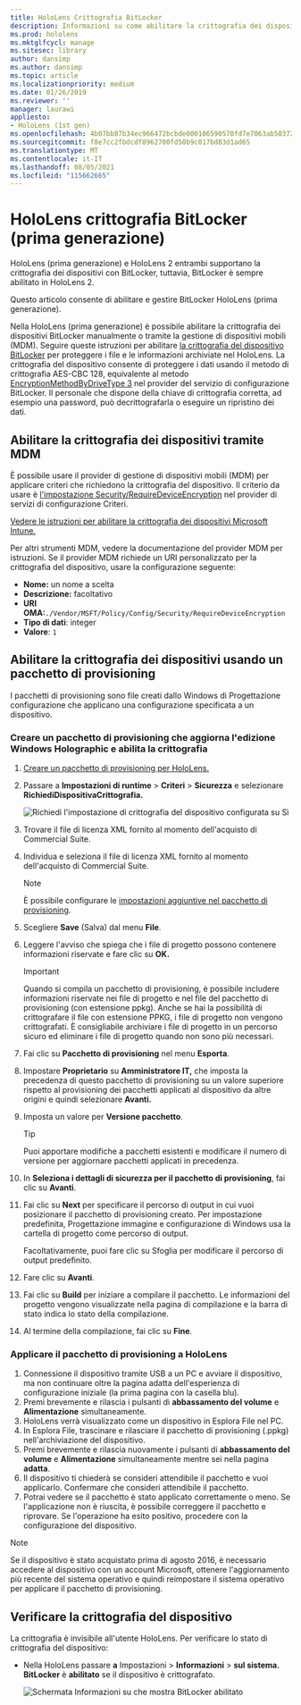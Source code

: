 ```yaml
---
title: HoloLens Crittografia BitLocker
description: Informazioni su come abilitare la crittografia dei dispositivi BitLocker per proteggere i file archiviati HoloLens dispositivi di realtà mista.
ms.prod: hololens
ms.mktglfcycl: manage
ms.sitesec: library
author: dansimp
ms.author: dansimp
ms.topic: article
ms.localizationpriority: medium
ms.date: 01/26/2019
ms.reviewer: ''
manager: laurawi
appliesto:
- HoloLens (1st gen)
ms.openlocfilehash: 4b07bb87b34ec966472bcbde000106590570fd7e7063ab503724884fa266bb34
ms.sourcegitcommit: f8e7cc2fbdcdf8962700fd50b9c017bd83d1ad65
ms.translationtype: MT
ms.contentlocale: it-IT
ms.lasthandoff: 08/05/2021
ms.locfileid: "115662665"
---
```

# <a name="hololens-1st-gen-bitlocker-encryption"></a>HoloLens crittografia BitLocker (prima generazione)

HoloLens (prima generazione) e HoloLens 2 entrambi supportano la crittografia dei dispositivi con BitLocker, tuttavia, BitLocker è sempre abilitato in HoloLens 2.

Questo articolo consente di abilitare e gestire BitLocker HoloLens (prima generazione).

Nella HoloLens (prima generazione) è possibile abilitare la crittografia dei dispositivi BitLocker manualmente o tramite la gestione di dispositivi mobili (MDM). Seguire queste istruzioni per abilitare [la crittografia del dispositivo BitLocker](/windows/security/information-protection/bitlocker/bitlocker-device-encryption-overview-windows-10#bitlocker-device-encryption) per proteggere i file e le informazioni archiviate nel HoloLens. La crittografia del dispositivo consente di proteggere i dati usando il metodo di crittografia AES-CBC 128, equivalente al metodo [EncryptionMethodByDriveType 3](/windows/client-management/mdm/bitlocker-csp#encryptionmethodbydrivetype) nel provider del servizio di configurazione BitLocker. Il personale che dispone della chiave di crittografia corretta, ad esempio una password, può decrittografarla o eseguire un ripristino dei dati.

## <a name="enable-device-encryption-using-mdm"></a>Abilitare la crittografia dei dispositivi tramite MDM

È possibile usare il provider di gestione di dispositivi mobili (MDM) per applicare criteri che richiedono la crittografia del dispositivo. Il criterio da usare è [l'impostazione Security/RequireDeviceEncryption](/windows/client-management/mdm/policy-csp-security#security-requiredeviceencryption) nel provider di servizi di configurazione Criteri.

[Vedere le istruzioni per abilitare la crittografia dei dispositivi Microsoft Intune.](/intune/compliance-policy-create-windows#windows-holographic-for-business)

Per altri strumenti MDM, vedere la documentazione del provider MDM per istruzioni. Se il provider MDM richiede un URI personalizzato per la crittografia del dispositivo, usare la configurazione seguente:

- **Nome:** un nome a scelta
- **Descrizione:** facoltativo
- **URI OMA:**`./Vendor/MSFT/Policy/Config/Security/RequireDeviceEncryption`
- **Tipo di dati**: integer
- **Valore**: `1`

## <a name="enable-device-encryption-using-a-provisioning-package"></a>Abilitare la crittografia dei dispositivi usando un pacchetto di provisioning

I pacchetti di provisioning sono file creati dallo Windows di Progettazione configurazione che applicano una configurazione specificata a un dispositivo. 

### <a name="create-a-provisioning-package-that-upgrades-the-windows-holographic-edition-and-enables-encryption"></a>Creare un pacchetto di provisioning che aggiorna l'edizione Windows Holographic e abilita la crittografia

1. [Creare un pacchetto di provisioning per HoloLens.](hololens-provisioning.md)
1. Passare a **Impostazioni di runtime**  >  **Criteri**  >  **Sicurezza** e selezionare **RichiediDispositivaCrittografia.**

    ![Richiedi l'impostazione di crittografia del dispositivo configurata su Sì](images/device-encryption.png)

1. Trovare il file di licenza XML fornito al momento dell'acquisto di Commercial Suite.

1. Individua e seleziona il file di licenza XML fornito al momento dell'acquisto di Commercial Suite.
    > [!NOTE]
    > È possibile configurare le [impostazioni aggiuntive nel pacchetto di provisioning](hololens-provisioning.md).

1. Scegliere **Save** (Salva) dal menu **File**. 

1. Leggere l'avviso che spiega che i file di progetto possono contenere informazioni riservate e fare clic su **OK.**

    > [!IMPORTANT]
    > Quando si compila un pacchetto di provisioning, è possibile includere informazioni riservate nei file di progetto e nel file del pacchetto di provisioning (con estensione ppkg). Anche se hai la possibilità di crittografare il file con estensione PPKG, i file di progetto non vengono crittografati. È consigliabile archiviare i file di progetto in un percorso sicuro ed eliminare i file di progetto quando non sono più necessari.

1. Fai clic su **Pacchetto di provisioning** nel menu **Esporta**.
1. Impostare **Proprietario** su **Amministratore IT,** che imposta la precedenza di questo pacchetto di provisioning su un valore superiore rispetto al provisioning dei pacchetti applicati al dispositivo da altre origini e quindi selezionare **Avanti.**
1. Imposta un valore per **Versione pacchetto**.

    > [!TIP]
    > Puoi apportare modifiche a pacchetti esistenti e modificare il numero di versione per aggiornare pacchetti applicati in precedenza.

1. In **Seleziona i dettagli di sicurezza per il pacchetto di provisioning**, fai clic su **Avanti**.
1. Fai clic su **Next** per specificare il percorso di output in cui vuoi posizionare il pacchetto di provisioning creato. Per impostazione predefinita, Progettazione immagine e configurazione di Windows usa la cartella di progetto come percorso di output.

    Facoltativamente, puoi fare clic su Sfoglia per modificare il percorso di output predefinito.

1. Fare clic su **Avanti**.
1. Fai clic su **Build** per iniziare a compilare il pacchetto. Le informazioni del progetto vengono visualizzate nella pagina di compilazione e la barra di stato indica lo stato della compilazione.
1. Al termine della compilazione, fai clic su **Fine**.

### <a name="apply-the-provisioning-package-to-hololens"></a>Applicare il pacchetto di provisioning a HoloLens

1. Connessione il dispositivo tramite USB a un PC e avviare il  dispositivo, ma non continuare oltre la pagina adatta dell'esperienza di configurazione iniziale (la prima pagina con la casella blu).
1. Premi brevemente e rilascia i pulsanti di **abbassamento del volume** e **Alimentazione** simultaneamente.
1. HoloLens verrà visualizzato come un dispositivo in Esplora File nel PC.
1. In Esplora File, trascinare e rilasciare il pacchetto di provisioning (.ppkg) nell'archiviazione del dispositivo.
1. Premi brevemente e rilascia nuovamente i pulsanti di **abbassamento del volume** e **Alimentazione** simultaneamente mentre sei nella pagina **adatta**.
1. Il dispositivo ti chiederà se consideri attendibile il pacchetto e vuoi applicarlo. Confermare che consideri attendibile il pacchetto.
1. Potrai vedere se il pacchetto è stato applicato correttamente o meno. Se l'applicazione non è riuscita, è possibile correggere il pacchetto e riprovare. Se l'operazione ha esito positivo, procedere con la configurazione del dispositivo.

> [!NOTE]
> Se il dispositivo è stato acquistato prima di agosto 2016, è necessario accedere al dispositivo con un account Microsoft, ottenere l'aggiornamento più recente del sistema operativo e quindi reimpostare il sistema operativo per applicare il pacchetto di provisioning.

## <a name="verify-device-encryption"></a>Verificare la crittografia del dispositivo

La crittografia è invisibile all'utente HoloLens. Per verificare lo stato di crittografia del dispositivo:

- Nella HoloLens passare **a** Impostazioni  >  **Informazioni**  >  **sul sistema.** **BitLocker** è **abilitato** se il dispositivo è crittografato. 

    ![Schermata Informazioni su che mostra BitLocker abilitato](images/about-encryption.png)
